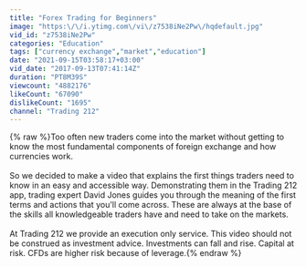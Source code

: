 ```yaml
---
title: "Forex Trading for Beginners"
image: "https:\/\/i.ytimg.com\/vi\/z7538iNe2Pw\/hqdefault.jpg"
vid_id: "z7538iNe2Pw"
categories: "Education"
tags: ["currency exchange","market","education"]
date: "2021-09-15T03:58:17+03:00"
vid_date: "2017-09-13T07:41:14Z"
duration: "PT8M39S"
viewcount: "4882176"
likeCount: "67090"
dislikeCount: "1695"
channel: "Trading 212"
---
```

{% raw %}Too often new traders come into the market without getting to know the most fundamental components of foreign exchange and how currencies work.<br /><br />So we decided to make a video that explains the first things traders need to know in an easy and accessible way. Demonstrating them in the Trading 212 app, trading expert David Jones guides you through the meaning of the first terms and actions that you'll come across. These are always at the base of the skills all knowledgeable traders have and need to take on the markets.<br /><br />At Trading 212 we provide an execution only service. This video should not be construed as investment advice. Investments can fall and rise. Capital at risk. CFDs are higher risk because of leverage.{% endraw %}
